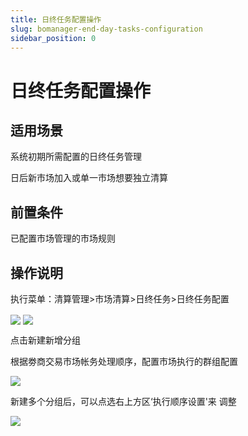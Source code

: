```yaml
---
title: 日终任务配置操作
slug: bomanager-end-day-tasks-configuration
sidebar_position: 0
---
```



# 日终任务配置操作

## 适用场景

系统初期所需配置的日终任务管理

日后新市场加入或单一市场想要独立清算

## 前置条件

已配置市场管理的市场规则

## 操作说明

执行菜单：清算管理&gt;市场清算&gt;日终任务&gt;日终任务配置

<img src="/assets/KDKMb1AMLoc7VCxdgPDcVdMOnle.png" src-width="2522" src-height="1207" align="center"/>

<img src="/assets/DavnbHvmOoQTVJx3CX8cdsxbnxb.png" src-width="2462" src-height="502" align="center"/>

点击新建新增分组

根据劵商交易市场帐务处理顺序，配置市场执行的群组配置

<img src="/assets/LenTbnvd5ooT09x3fo3c4sVen6d.png" src-width="2440" src-height="934" align="center"/>

新建多个分组后，可以点选右上方区‘执行顺序设置'来 调整

<img src="/assets/HsrqbKZ7Pobgibx4uThcxBE0nNc.png" src-width="2436" src-height="888" align="center"/>

